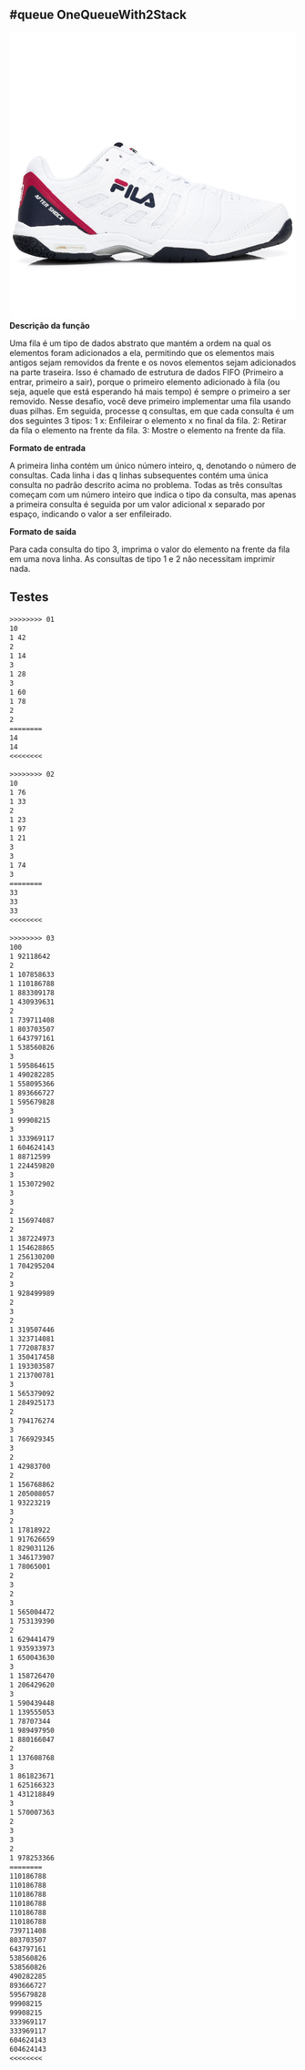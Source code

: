 ## #queue OneQueueWith2Stack

![](__capa.jpg)
**Descrição da função**

Uma fila é um tipo de dados abstrato que mantém a ordem na qual os elementos foram adicionados a ela, permitindo que os elementos mais antigos sejam removidos da frente e os novos elementos sejam adicionados na parte traseira. Isso é chamado de estrutura de dados FIFO (Primeiro a entrar, primeiro a sair), porque o primeiro elemento adicionado à fila (ou seja, aquele que está esperando há mais tempo) é sempre o primeiro a ser removido.
Nesse  desafio, você deve primeiro implementar uma fila usando duas pilhas. Em seguida, processe q consultas, em que cada consulta é um dos seguintes 3 tipos:
1 x: Enfileirar o elemento x no final da fila.
2: Retirar da fila o elemento na frente da fila.
3: Mostre o elemento na frente da fila.

**Formato de entrada**

A primeira linha contém um único número inteiro, q, denotando o número de consultas.
Cada linha i das q linhas subsequentes contém uma única consulta no padrão descrito acima no problema. Todas as três consultas começam com um número inteiro que indica o tipo da consulta, mas apenas a primeira consulta é seguida por um valor adicional x separado por espaço, indicando o valor a ser enfileirado.

**Formato de saída**

Para cada consulta do tipo 3, imprima o valor do elemento na frente da fila em uma nova linha. As consultas de tipo 1 e 2 não necessitam imprimir nada.


## Testes

```
>>>>>>>> 01
10
1 42
2
1 14
3
1 28
3
1 60
1 78
2
2
========
14
14
<<<<<<<<

>>>>>>>> 02
10
1 76
1 33
2
1 23
1 97
1 21
3
3
1 74
3
========
33
33
33
<<<<<<<<

>>>>>>>> 03
100
1 92118642
2
1 107858633
1 110186788
1 883309178
1 430939631
2
1 739711408
1 803703507
1 643797161
1 538560826
3
1 595864615
1 490282285
1 558095366
1 893666727
1 595679828
3
1 99908215
3
1 333969117
1 604624143
1 88712599
1 224459820
3
1 153072902
3
3
2
1 156974087
2
1 387224973
1 154628865
1 256130200
1 704295204
2
3
1 928499989
2
3
2
1 319507446
1 323714081
1 772087837
1 350417458
1 193303587
1 213700781
3
1 565379092
1 284925173
2
1 794176274
3
1 766929345
3
2
1 42983700
2
1 156768862
1 205008057
1 93223219
3
2
1 17818922
1 917626659
1 829031126
1 346173907
1 78065001
2
3
2
3
1 565004472
1 753139390
2
1 629441479
1 935933973
1 650043630
3
1 158726470
1 206429620
3
1 590439448
1 139555053
1 78707344
1 989497950
1 880166047
2
1 137608768
3
1 861823671
1 625166323
1 431218849
3
1 570007363
2
3
3
2
1 978253366
========
110186788
110186788
110186788
110186788
110186788
110186788
739711408
803703507
643797161
538560826
538560826
490282285
893666727
595679828
99908215
99908215
333969117
333969117
604624143
604624143
<<<<<<<<
```